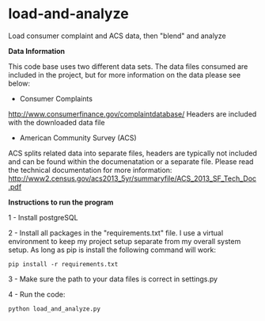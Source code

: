 # load-and-analyze
Load consumer complaint and ACS data, then "blend" and analyze

**Data Information**

This code base uses two different data sets. The data files consumed are included in the project, but for more information on the data please see below:

* Consumer Complaints

http://www.consumerfinance.gov/complaintdatabase/
Headers are included with the downloaded data file


* American Community Survey (ACS)

ACS splits related data into separate files, headers are typically not included and can be found within the documenatation or a separate file. Please read the technical documentation for more information: http://www2.census.gov/acs2013_5yr/summaryfile/ACS_2013_SF_Tech_Doc.pdf


**Instructions to run the program**

1 - Install postgreSQL

2 - Install all packages in the "requirements.txt" file. I use a virtual environment to keep my project setup separate from my overall system setup. As long as pip is install the following command will work:
```
pip install -r requirements.txt
```

3 - Make sure the path to your data files is correct in settings.py

4 - Run the code:
```
python load_and_analyze.py
```
